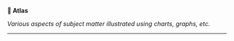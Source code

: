 <strong>📗 Atlas</strong>

_Various aspects of subject matter illustrated using charts, graphs, etc._

---

<br /><br />

<!-- BEGIN LINK DEFINITIONS -->

<!-- END LINK DEFINITIONS -->

